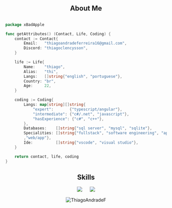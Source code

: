 <h2 align="center">About Me </h2>

```go

package xBadApple

func getAttributes() (Contact, Life, Coding) {
	contact := Contact{
		Email:   "thiagoandradeferreira16@gmail.com",
		Discord: "thiagoclencysson",
	}

	life := Life{
		Name:    "thiago",
		Alias:   "thi",
		Langs:   []string{"english", "portuguese"},
		Country: "br",
		Age:     22,
	}

	coding := Coding{
		Langs: map[string][]string{
			"expert":       {"typescript/angular"},
			"intermediate": {"c#/.net", "javascript"},
			"hasExperience": {"c#", "c++"},
		},
		Databases:    []string{"sql server", "mysql", "sqlite"},
		Specialities: []string{"fullstack", "software engineering", "apis"
		,"web/app"},
		Ide:          []string{"vscode", "visual studio"},
	}

	return contact, life, coding
}
```

<h2 align="center">Skills </h2>

<div align="center">
  <a href="https://skillicons.dev" style="display: inline-block; margin-right: 20px;">
    <img src="https://skillicons.dev/icons?i=dotnet,angular,c,cpp,cs,js,ts" />
  </a>
  <a href="https://skillicons.dev" style="display: inline-block;">
    <img src="https://skillicons.dev/icons?i=unity,mysql,html,css,sass,vscode,visualstudio" />
  </a>
</div>

<p></p>

<p align="center">
  <img align="center" src="https://github-readme-streak-stats.herokuapp.com/?user=ThiagoAndradeF&theme=tokyonight" alt="ThiagoAndradeF" />
</p>
<!-- ![Profile Views](https://komarev.com/ghpvc/?username=ThiagoAndradeF&color=7aa2f7&abbreviated=true)
 -->
